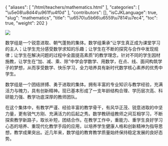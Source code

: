 {
    "aliases": [
        "/html/teachers/mathematics.html"
    ],
    "categories": [
        "\u5e08\u8d44\u961f\u4f0d"
    ],
    "contributors": [],
    "isCJKLanguage": true,
    "slug": "mathematics",
    "title": "\u6570\u5b66\u6559\u7814\u7ec4",
    "toc": true,
    "weight": 202
}

![](https://cdn.tfls.online/mirror/full/2b4d1162236ef74260410be1b0a5b6ebaf13d3de.jpg)




  





数学组是一个锐意进取、朝气蓬勃的集体。数学组秉承“让学生真正成为课堂学习的主人；让学生充分感受数学求知的乐趣；让学生在不断的探究与合作中发现规律；让学生在解决问题的过程中全面提高素质”的教学理念，针对不同的学生因材施教，让学生在“加、减、乘、除”中学会学数学、用数学，在点、线、面间构筑学子的梦想，从而享受数学、快乐学习，全力培养具有新时代数学核心素养的优秀中学生。




数学组是一个团结拼搏、勇于进取的集体。拥有丰富的专业知识与教学经验，充满活力与魄力，具有创新精神。现已基本形成了一支年龄结构合理、学历层次高、科研能力强、教学功底深厚的教师团队。




在这个集体中，有教学严谨、经验丰富的教学骨干，有风华正茂、锐意进取的中坚力量，更有锐气方刚、充满活力的后起之秀。数学教研组教师之间互相学习，不断探索教学新路子，取长补短，团结合作。在教学工作中，重能力、重学生良好学习心态的培养、重现代化教学手段的应用，以培养学生健康人格和创新精神为指导思想，教学成果突出。近几年来，数学组的教育教学质量始终保持稳定发展的良好态势。





  




